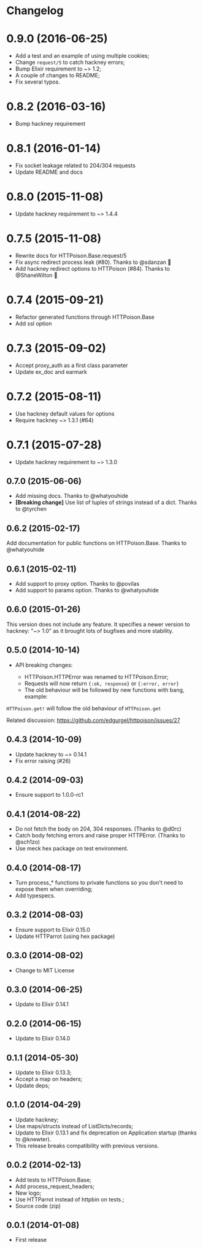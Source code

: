 # Changelog

# 0.9.0 (2016-06-25)

* Add a test and an example of using multiple cookies;
* Change `request/5` to catch hackney errors;
* Bump Elixir requirement to ~> 1.2;
* A couple of changes to README;
* Fix several typos.

# 0.8.2 (2016-03-16)

* Bump hackney requirement

# 0.8.1 (2016-01-14)

* Fix socket leakage related to 204/304 requests
* Update README and docs

# 0.8.0 (2015-11-08)

* Update hackney requirement to ~> 1.4.4

# 0.7.5 (2015-11-08)

* Rewrite docs for HTTPoison.Base.request/5
* Fix async redirect process leak (#80). Thanks to @sdanzan :tada:
* Add hackney redirect options to HTTPoison (#84). Thanks to @ShaneWilton :tada:

# 0.7.4 (2015-09-21)

* Refactor generated functions through HTTPoison.Base
* Add ssl option

# 0.7.3 (2015-09-02)

* Accept proxy_auth as a first class parameter
* Update ex_doc and earmark

# 0.7.2 (2015-08-11)

* Use hackney default values for options
* Require hackney ~> 1.3.1 (#64)

# 0.7.1 (2015-07-28)

* Update hackney requirement to ~> 1.3.0

## 0.7.0 (2015-06-06)

* Add missing docs. Thanks to @whatyouhide
* **[Breaking change]** Use list of tuples of strings instead of a dict. Thanks to @tyrchen

## 0.6.2 (2015-02-17)

Add documentation for public functions on HTTPoison.Base. Thanks to @whatyouhide

## 0.6.1 (2015-02-11)

* Add support to proxy option. Thanks to @povilas
* Add support to params option. Thanks to @whatyouhide

## 0.6.0 (2015-01-26)

This version does not include any feature. It specifies a newer version to hackney: "~> 1.0" as it brought lots of bugfixes and more stability.

## 0.5.0 (2014-10-14)

* API breaking changes:

  * HTTPoison.HTTPError was renamed to HTTPoison.Error;
  * Requests will now return `{:ok, response}` or `{:error, error}`
  * The old behaviour will be followed by new functions with bang, example:

`HTTPoison.get!` will follow the old behaviour of `HTTPoison.get`

Related discussion: https://github.com/edgurgel/httpoison/issues/27

## 0.4.3 (2014-10-09)

* Update hackney to ~> 0.14.1
* Fix error raising (#26)

## 0.4.2 (2014-09-03)

* Ensure support to 1.0.0-rc1

## 0.4.1 (2014-08-22)

* Do not fetch the body on 204, 304 responses. (Thanks to @d0rc)
* Catch body fetching errors and raise proper HTTPError. (Thanks to @sch1zo)
* Use meck hex package on test environment.

## 0.4.0 (2014-08-17)

* Turn process_* functions to private functions so you don't need to expose them when overriding;
* Add typespecs.

## 0.3.2 (2014-08-03)

* Ensure support to Elixir 0.15.0
* Update HTTParrot (using hex package)

## 0.3.0 (2014-08-02)

* Change to MIT License

## 0.3.0 (2014-06-25)

* Update to Elixir 0.14.1

## 0.2.0 (2014-06-15)

* Update to Elixir 0.14.0

## 0.1.1 (2014-05-30)

* Update to Elixir 0.13.3;
* Accept a map on headers;
* Update deps;

## 0.1.0 (2014-04-29)

* Update hackney;
* Use maps/structs instead of ListDicts/records;
* Update to Elixir 0.13.1 and fix deprecation on Application startup (thanks to @knewter).
* This release breaks compatibility with previous versions.

## 0.0.2 (2014-02-13)

* Add tests to HTTPoison.Base;
* Add process_request_headers;
* New logo;
* Use HTTParrot instead of httpbin on tests.;
* Source code (zip)

## 0.0.1 (2014-01-08)

* First release
